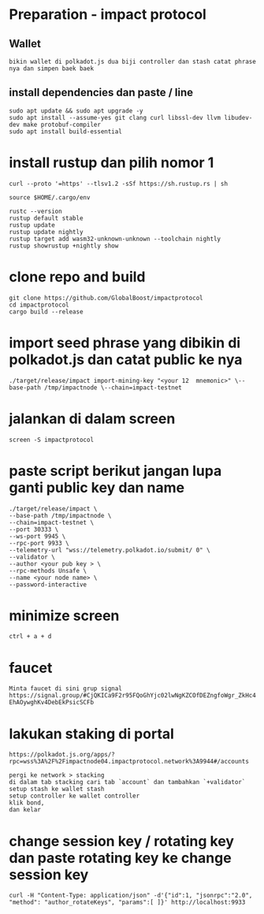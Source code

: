 # Preparation - impact protocol 
## Wallet 
`bikin wallet di polkadot.js dua biji controller dan stash catat phrase nya dan simpen baek baek`
## install dependencies dan paste / line
```
sudo apt update && sudo apt upgrade -y
sudo apt install --assume-yes git clang curl libssl-dev llvm libudev-dev make protobuf-compiler
sudo apt install build-essential
```

# install rustup dan pilih nomor 1
```
curl --proto '=https' --tlsv1.2 -sSf https://sh.rustup.rs | sh
```
```
source $HOME/.cargo/env
```
```
rustc --version
rustup default stable
rustup update
rustup update nightly
rustup target add wasm32-unknown-unknown --toolchain nightly
rustup showrustup +nightly show
```
# clone repo and build 
```
git clone https://github.com/GlobalBoost/impactprotocol
cd impactprotocol
cargo build --release
```
# import seed phrase yang dibikin di polkadot.js dan catat public ke nya
```
./target/release/impact import-mining-key "<your 12  mnemonic>" \--base-path /tmp/impactnode \--chain=impact-testnet
```
# jalankan di dalam screen 
```
screen -S impactprotocol 
```
# paste script berikut jangan lupa ganti public key dan name 
```
./target/release/impact \
--base-path /tmp/impactnode \
--chain=impact-testnet \
--port 30333 \
--ws-port 9945 \
--rpc-port 9933 \
--telemetry-url "wss://telemetry.polkadot.io/submit/ 0" \
--validator \
--author <your pub key > \
--rpc-methods Unsafe \
--name <your node name> \
--password-interactive
```
# minimize screen 
```
ctrl + a + d
```
# faucet 
`Minta faucet di sini grup signal https://signal.group/#CjQKICa9F2r95FQoGhYjc02lwNgKZCOfDEZngfoWgr_ZkHc4EhAOywghKv4DebEkPsicSCFb`

# lakukan staking di portal 
`https://polkadot.js.org/apps/?rpc=wss%3A%2F%2Fimpactnode04.impactprotocol.network%3A9944#/accounts`
```
pergi ke network > stacking 
di dalam tab stacking cari tab `account` dan tambahkan `+validator` 
setup stash ke wallet stash 
setup controller ke wallet controller 
klik bond, 
dan kelar 
```

# change session key / rotating key  dan paste rotating key ke change session key 
```
curl -H "Content-Type: application/json" -d'{"id":1, "jsonrpc":"2.0", "method": "author_rotateKeys", "params":[ ]}' http://localhost:9933
```
